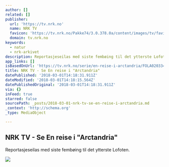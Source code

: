 ```yaml
---
author: []
related: []
publisher:
  url: 'https://tv.nrk.no'
  name: NRK TV
  favicon: 'https://tv.nrk.no/Pakke74/3.0.378.0a/content/images/tv/favicon.ico'
  domain: tv.nrk.no
keywords:
  - natur
  - nrk-arkivet
description: Reportasjeseilas med siste fembøing til det ytterste Lofoten.
app_links: []
isBasedOnUrl: 'https://tv.nrk.no/serie/en-reise-i-arctandria/FOLA02033474/18-04-1974'
title: NRK TV - Se En reise i "Arctandria"
datePublished: '2018-03-01T14:18:31.911Z'
dateModified: '2018-03-01T14:18:15.564Z'
datePublishedOriginal: '2018-03-01T14:18:31.911Z'
via: {}
inFeed: true
starred: false
sourcePath: _posts/2018-03-01-nrk-tv-se-en-reise-i-arctandria.md
_context: 'http://schema.org'
_type: MediaObject

---
```

<article style=""><h1>NRK TV - Se En reise i "Arctandria"</h1><p>Reportasjeseilas med siste fembøing til det ytterste Lofoten.</p><img src="https://gfx.nrk.no/m8vq-Mdcvrr8T12-TjC6vgb_Q-3WbGd6fjkrIJG5e1FQ" /></article>